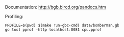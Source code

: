 Documentation: http://bgb.bircd.org/pandocs.htm

Profiling:

    PROFILE=$(pwd) $(make run-gbc-cmd) data/bomberman.gb
    go tool pprof -http localhost:8081 cpu.pprof
